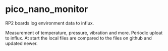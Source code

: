 # pico_nano_monitor
RP2 boards log environment data to influx.

Measurement of temperature, pressure, vibration and more.
Periodic uploat to influx.
At start the local files are compared to the files on github and updated newer.
